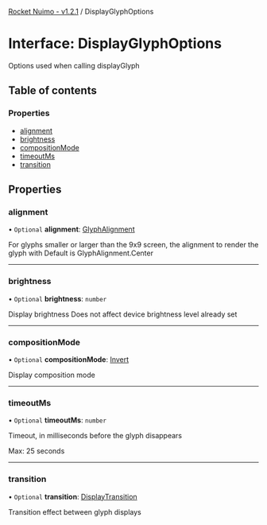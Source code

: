 [Rocket Nuimo - v1.2.1](../README.md) / DisplayGlyphOptions

# Interface: DisplayGlyphOptions

Options used when calling displayGlyph

## Table of contents

### Properties

- [alignment](displayglyphoptions.md#alignment)
- [brightness](displayglyphoptions.md#brightness)
- [compositionMode](displayglyphoptions.md#compositionmode)
- [timeoutMs](displayglyphoptions.md#timeoutms)
- [transition](displayglyphoptions.md#transition)

## Properties

### alignment

• `Optional` **alignment**: [GlyphAlignment](../enums/glyphalignment.md)

For glyphs smaller or larger than the 9x9 screen, the alignment to render the glyph with
Default is GlyphAlignment.Center

___

### brightness

• `Optional` **brightness**: `number`

Display brightness
Does not affect device brightness level already set

___

### compositionMode

• `Optional` **compositionMode**: [Invert](../enums/displaycomposition.md#invert)

Display composition mode

___

### timeoutMs

• `Optional` **timeoutMs**: `number`

Timeout, in milliseconds before the glyph disappears

Max: 25 seconds

___

### transition

• `Optional` **transition**: [DisplayTransition](../enums/displaytransition.md)

Transition effect between glyph displays
